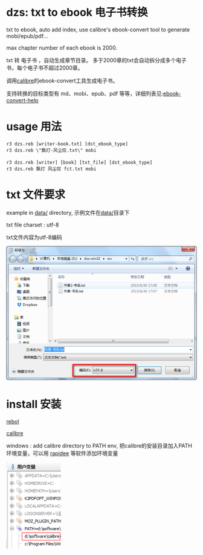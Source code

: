 # dzs: txt to ebook  电子书转换

txt to ebook, auto add index, use calibre's ebook-convert tool to generate mobi/epub/pdf...

max chapter number of each ebook is 2000.

txt 转 电子书 ，自动生成章节目录。 多于2000章的txt会自动拆分成多个电子书，每个电子书不超过2000章。

调用[calibre](http://www.calibre-ebook.com/)的ebook-convert工具生成电子书。

支持转换的目标类型有 md、mobi、epub、pdf 等等，详细列表见:[ebook-convert-help](http://manual.calibre-ebook.com/cli/ebook-convert.html#ebook-convert)

# usage 用法

    r3 dzs.reb [writer-book.txt] [dst_ebook_type]
    r3 dzs.reb \"飘灯-风尘叹.txt\" mobi

    r3 dzs.reb [writer] [book] [txt_file] [dst_ebook_type]
    r3 dzs.reb 飘灯 风尘叹 fct.txt mobi

# txt 文件要求

example in [data/](data/) directory, 示例文件在[data/](data/)目录下

txt file charset : utf-8

txt文件内容为utf-8编码

![dzs-file-utf8.png](data/dzs-file-utf8.png)

# install 安装

[rebol](http://www.rebol.com/r3/downloads.html)

[calibre](http://www.calibre-ebook.com/)

windows : add calibre directory to PATH env, 把calibre的安装目录加入PATH环境变量，可以用 [rapidee](http://www.rapidee.com/en/about) 等软件添加环境变量

![dzs-path.png](data/dzs-path.png)
